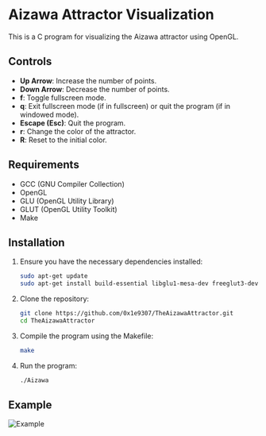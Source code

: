 # Aizawa Attractor Visualization

This is a C program for visualizing the Aizawa attractor using OpenGL.

## Controls

- **Up Arrow**: Increase the number of points.
- **Down Arrow**: Decrease the number of points.
- **f**: Toggle fullscreen mode.
- **q**: Exit fullscreen mode (if in fullscreen) or quit the program (if in windowed mode).
- **Escape (Esc)**: Quit the program.
- **r**: Change the color of the attractor.
- **R**: Reset to the initial color.

## Requirements

- GCC (GNU Compiler Collection)
- OpenGL
- GLU (OpenGL Utility Library)
- GLUT (OpenGL Utility Toolkit)
- Make

## Installation

1. Ensure you have the necessary dependencies installed:
    ```sh
    sudo apt-get update
    sudo apt-get install build-essential libglu1-mesa-dev freeglut3-dev mesa-common-dev
    ```
2. Clone the repository:
    ```sh
    git clone https://github.com/0x1e9307/TheAizawaAttractor.git
    cd TheAizawaAttractor
    ```
3. Compile the program using the Makefile:
    ```sh
    make
    ```

4. Run the program:
    ```sh
    ./Aizawa
    ```
## Example

![Example](Aizawa.gif)
